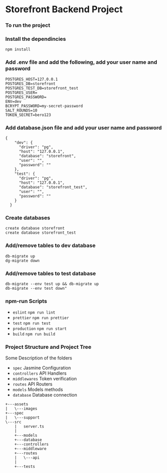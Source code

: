 # Storefront Backend Project
### To run the project

### Install the dependincies
```
npm install
```

### Add .env file and add the following, add your user name and password
```
POSTGRES_HOST=127.0.0.1
POSTGRES_DB=storefront
POSTGRES_TEST_DB=storefront_test
POSTGRES_USER=
POSTGRES_PASSWORD=
ENV=dev
BCRYPT_PASSWORD=my-secret-password
SALT_ROUNDS=10
TOKEN_SECRET=bero123
```

### Add database.json file and add your user name and password
```
{
    "dev": {
      "driver": "pg",
      "host": "127.0.0.1",
      "database": "storefront",
      "user": "",
      "password": ""
    },
    "test": {
      "driver": "pg",
      "host": "127.0.0.1",
      "database": "storefront_test",
      "user": "",
      "password": ""
    }
  }
```

### Create databases
```
create database storefront 
create database storefront_test
```

### Add/remove tables to dev database
```
db-migrate up
dg-migrate down
```

### Add/remove tables to test database
```
db-migrate --env test up && db-migrate up
db-migrate --env test down"
```

### npm-run Scripts

- `eslint` `npm run lint`
- `prettier` `npm run prettier`
- `test` `npm run test`
- `production` `npm run start`
- `build` `npm run build`

### Project Structure and Project Tree

Some Description of the folders
- `spec` Jasmine Configuration
- `controllers` API Handlers
- `middlewares` Token verification
- `routes` API Routers
- `models` Models methods
- `database` Database connection

```
+---assets
|   \---images
+---spec
|   \---support    
\---src
    |   server.ts
    |
    +---models
    +---database
    +---controllers    
    +---middleware
    +---routes
    |   \---api
    |           
    +---tests                
  ```
  
